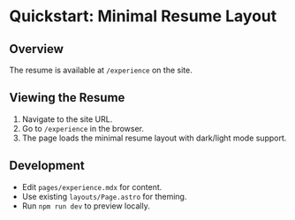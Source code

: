 # Quickstart: Minimal Resume Layout

## Overview
The resume is available at `/experience` on the site.

## Viewing the Resume
1. Navigate to the site URL.
2. Go to `/experience` in the browser.
3. The page loads the minimal resume layout with dark/light mode support.

## Development
- Edit `pages/experience.mdx` for content.
- Use existing `layouts/Page.astro` for theming.
- Run `npm run dev` to preview locally.
